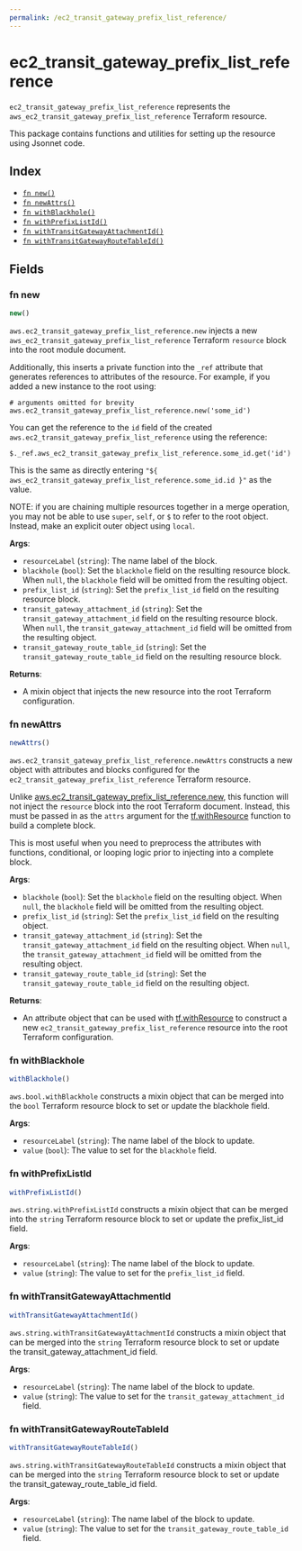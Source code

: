 ```yaml
---
permalink: /ec2_transit_gateway_prefix_list_reference/
---
```


# ec2_transit_gateway_prefix_list_reference

`ec2_transit_gateway_prefix_list_reference` represents the `aws_ec2_transit_gateway_prefix_list_reference` Terraform resource.



This package contains functions and utilities for setting up the resource using Jsonnet code.


## Index

* [`fn new()`](#fn-new)
* [`fn newAttrs()`](#fn-newattrs)
* [`fn withBlackhole()`](#fn-withblackhole)
* [`fn withPrefixListId()`](#fn-withprefixlistid)
* [`fn withTransitGatewayAttachmentId()`](#fn-withtransitgatewayattachmentid)
* [`fn withTransitGatewayRouteTableId()`](#fn-withtransitgatewayroutetableid)

## Fields

### fn new

```ts
new()
```


`aws.ec2_transit_gateway_prefix_list_reference.new` injects a new `aws_ec2_transit_gateway_prefix_list_reference` Terraform `resource`
block into the root module document.

Additionally, this inserts a private function into the `_ref` attribute that generates references to attributes of the
resource. For example, if you added a new instance to the root using:

    # arguments omitted for brevity
    aws.ec2_transit_gateway_prefix_list_reference.new('some_id')

You can get the reference to the `id` field of the created `aws.ec2_transit_gateway_prefix_list_reference` using the reference:

    $._ref.aws_ec2_transit_gateway_prefix_list_reference.some_id.get('id')

This is the same as directly entering `"${ aws_ec2_transit_gateway_prefix_list_reference.some_id.id }"` as the value.

NOTE: if you are chaining multiple resources together in a merge operation, you may not be able to use `super`, `self`,
or `$` to refer to the root object. Instead, make an explicit outer object using `local`.

**Args**:
  - `resourceLabel` (`string`): The name label of the block.
  - `blackhole` (`bool`): Set the `blackhole` field on the resulting resource block. When `null`, the `blackhole` field will be omitted from the resulting object.
  - `prefix_list_id` (`string`): Set the `prefix_list_id` field on the resulting resource block.
  - `transit_gateway_attachment_id` (`string`): Set the `transit_gateway_attachment_id` field on the resulting resource block. When `null`, the `transit_gateway_attachment_id` field will be omitted from the resulting object.
  - `transit_gateway_route_table_id` (`string`): Set the `transit_gateway_route_table_id` field on the resulting resource block.

**Returns**:
- A mixin object that injects the new resource into the root Terraform configuration.


### fn newAttrs

```ts
newAttrs()
```


`aws.ec2_transit_gateway_prefix_list_reference.newAttrs` constructs a new object with attributes and blocks configured for the `ec2_transit_gateway_prefix_list_reference`
Terraform resource.

Unlike [aws.ec2_transit_gateway_prefix_list_reference.new](#fn-new), this function will not inject the `resource`
block into the root Terraform document. Instead, this must be passed in as the `attrs` argument for the
[tf.withResource](https://github.com/tf-libsonnet/core/tree/main/docs#fn-withresource) function to build a complete block.

This is most useful when you need to preprocess the attributes with functions, conditional, or looping logic prior to
injecting into a complete block.

**Args**:
  - `blackhole` (`bool`): Set the `blackhole` field on the resulting object. When `null`, the `blackhole` field will be omitted from the resulting object.
  - `prefix_list_id` (`string`): Set the `prefix_list_id` field on the resulting object.
  - `transit_gateway_attachment_id` (`string`): Set the `transit_gateway_attachment_id` field on the resulting object. When `null`, the `transit_gateway_attachment_id` field will be omitted from the resulting object.
  - `transit_gateway_route_table_id` (`string`): Set the `transit_gateway_route_table_id` field on the resulting object.

**Returns**:
  - An attribute object that can be used with [tf.withResource](https://github.com/tf-libsonnet/core/tree/main/docs#fn-withresource) to construct a new `ec2_transit_gateway_prefix_list_reference` resource into the root Terraform configuration.


### fn withBlackhole

```ts
withBlackhole()
```

`aws.bool.withBlackhole` constructs a mixin object that can be merged into the `bool`
Terraform resource block to set or update the blackhole field.



**Args**:
  - `resourceLabel` (`string`): The name label of the block to update.
  - `value` (`bool`): The value to set for the `blackhole` field.


### fn withPrefixListId

```ts
withPrefixListId()
```

`aws.string.withPrefixListId` constructs a mixin object that can be merged into the `string`
Terraform resource block to set or update the prefix_list_id field.



**Args**:
  - `resourceLabel` (`string`): The name label of the block to update.
  - `value` (`string`): The value to set for the `prefix_list_id` field.


### fn withTransitGatewayAttachmentId

```ts
withTransitGatewayAttachmentId()
```

`aws.string.withTransitGatewayAttachmentId` constructs a mixin object that can be merged into the `string`
Terraform resource block to set or update the transit_gateway_attachment_id field.



**Args**:
  - `resourceLabel` (`string`): The name label of the block to update.
  - `value` (`string`): The value to set for the `transit_gateway_attachment_id` field.


### fn withTransitGatewayRouteTableId

```ts
withTransitGatewayRouteTableId()
```

`aws.string.withTransitGatewayRouteTableId` constructs a mixin object that can be merged into the `string`
Terraform resource block to set or update the transit_gateway_route_table_id field.



**Args**:
  - `resourceLabel` (`string`): The name label of the block to update.
  - `value` (`string`): The value to set for the `transit_gateway_route_table_id` field.
